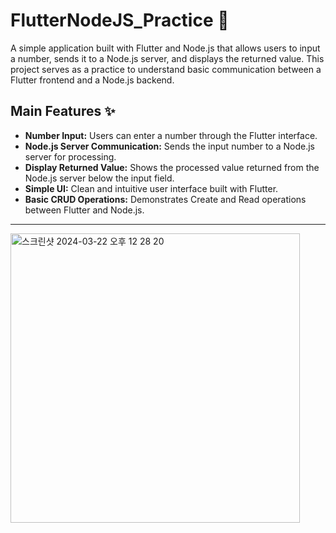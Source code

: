 # FlutterNodeJS_Practice 🚀

A simple application built with Flutter and Node.js that allows users to input a number, sends it to a Node.js server, and displays the returned value. This project serves as a practice to understand basic communication between a Flutter frontend and a Node.js backend.

## Main Features ✨

- **Number Input:** Users can enter a number through the Flutter interface.
- **Node.js Server Communication:** Sends the input number to a Node.js server for processing.
- **Display Returned Value:** Shows the processed value returned from the Node.js server below the input field.
- **Simple UI:** Clean and intuitive user interface built with Flutter.
- **Basic CRUD Operations:** Demonstrates Create and Read operations between Flutter and Node.js.
---
<img width="463" alt="스크린샷 2024-03-22 오후 12 28 20" src="https://github.com/jinhyeon-dev/flutter_nodejs/assets/133763659/c6747b97-ae58-45ac-90a2-4bff2c77442f">
